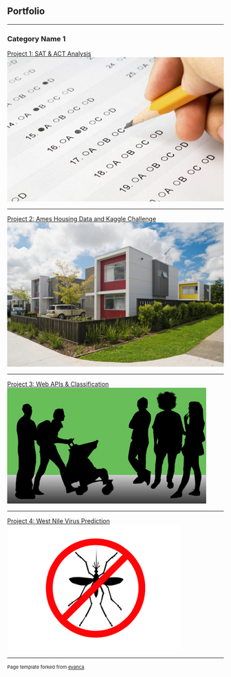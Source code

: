 ## Portfolio

---

### Category Name 1 

[Project 1: SAT & ACT Analysis](/sample_page)
<img src="images/test.jpg?raw=true"/>

---
[Project 2: Ames Housing Data and Kaggle Challenge](/pdf/sample_presentation.pdf)
<img src="images/house.dms?raw=true"/>

---
[Project 3: Web APIs & Classification](http://example.com/)
<img src="images/parent.jpg?raw=true"/>

---
[Project 4: West Nile Virus Prediction](http://example.com/)
<img src="images/mos.png?raw=true"/>



---
<p style="font-size:11px">Page template forked from <a href="https://github.com/evanca/quick-portfolio">evanca</a></p>
<!-- Remove above link if you don't want to attibute -->
